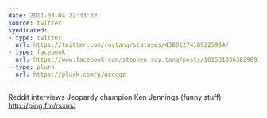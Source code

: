 ```yaml
---
date: 2011-03-04 22:33:32
source: twitter
syndicated:
- type: twitter
  url: https://twitter.com/roytang/statuses/43801274189225984/
- type: facebook
  url: https://www.facebook.com/stephen.roy.tang/posts/10150103638298912
- type: plurk
  url: https://plurk.com/p/azqcqz
---
```


Reddit interviews Jeopardy champion Ken Jennings (funny stuff) http://ping.fm/rsxmJ
